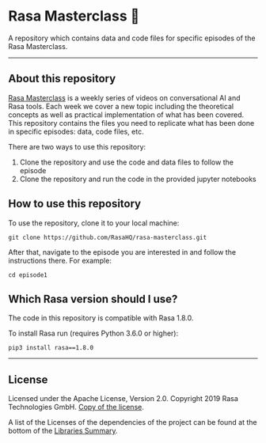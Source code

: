 # Rasa Masterclass :school_satchel: 

A repository which contains data and code files for specific episodes of the Rasa 
Masterclass.

---

## About this repository 

[Rasa Masterclass](https://www.youtube.com/playlist?list=PL75e0qA87dlHQny7z43NduZHPo6qd-cRc) 
is a weekly series of videos on conversational AI and Rasa tools. 
Each week we cover a new topic including the theoretical concepts as well as practical 
implementation of what has been covered. This repository contains the files you 
need to replicate what has been done in specific episodes: data, code files, etc.

There are two ways to use this repository:  
1. Clone the repository and use the code and data files to follow the episode  
2. Clone the repository and run the code in the provided jupyter notebooks 


## How to use this repository

To use the repository, clone it to your local machine:

```git clone https://github.com/RasaHQ/rasa-masterclass.git```

After that, navigate to the episode you are interested in and follow the instructions 
there. For example:

```cd episode1```

## Which Rasa version should I use?

The code in this repository is compatible with Rasa 1.8.0. 

To install Rasa run (requires Python 3.6.0 or higher):

```pip3 install rasa==1.8.0```

---

## License
Licensed under the Apache License, Version 2.0.
Copyright 2019 Rasa Technologies GmbH. [Copy of the license](LICENSE.txt).

A list of the Licenses of the dependencies of the project can be found at
the bottom of the
[Libraries Summary](https://libraries.io/github/RasaHQ/rasa).
